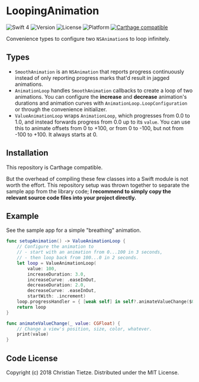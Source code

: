 # LoopingAnimation

![Swift 4](https://img.shields.io/badge/Swift-4.0-blue.svg?style=flat)
![Version](https://img.shields.io/github/tag/CleanCocoa/LoopingAnimation.svg?style=flat)
![License](https://img.shields.io/github/license/CleanCocoa/LoopingAnimation.svg?style=flat)
![Platform](https://img.shields.io/badge/platform-macOS-lightgrey.svg?style=flat)
[![Carthage compatible](https://img.shields.io/badge/Carthage-compatible-4BC51D.svg?style=flat)](https://github.com/Carthage/Carthage)

Convenience types to configure two `NSAnimation`s to loop infinitely.

## Types

- `SmoothAnimation` is an `NSAnimation` that reports progress continuously instead of only reporting progress marks that'd result in jagged animations.
- `AnimationLoop` handles `SmoothAnimation` callbacks to create a loop of two animations. You can configure the **increase** and **decrease** animation's durations and animation curves with `AnimationLoop.LoopConfiguration` or through the convenience initializer.
- `ValueAnimationLoop` wraps `AnimationLoop`, which progresses from 0.0 to 1.0, and instead forwards progress from 0.0 up to its `value`. You can use this to animate offsets from 0 to +100, or from 0 to -100, but not from -100 to +100. It always starts at 0.

## Installation

This repository is Carthage compatible.

But the overhead of compiling these few classes into a Swift module is not worth the effort. This repository setup was thrown together to separate the sample app from the library code; **I recommend to simply copy the relevant source code files into your project directly.**

## Example

See the sample app for a simple "breathing" animation.

```swift
func setupAnimation() -> ValueAnimationLoop {
    // Configure the animation to 
    // - start with an animation from 0...100 in 3 seconds,
    // - then loop back from 100...0 in 2 seconds.
    let loop = ValueAnimationLoop(
        value: 100,
        increaseDuration: 3.0,
        increaseCurve: .easeInOut,
        decreaseDuration: 2.0,
        decreaseCurve: .easeInOut,
        startWith: .increment)
    loop.progressHandler = { [weak self] in self?.animateValueChange($0) }
    return loop 
}

func animateValueChange(_ value: CGFloat) {
    // Change a view's position, size, color, whatever.
    print(value)
}
```

## Code License

Copyright (c) 2018 Christian Tietze. Distributed under the MIT License.
